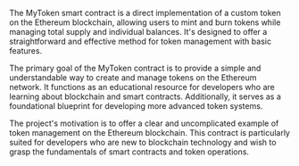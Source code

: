 The MyToken smart contract is a direct implementation of a custom token on the Ethereum blockchain, allowing users to mint and burn tokens while managing total supply and individual balances. It's designed to offer a straightforward and effective method for token management with basic features.

The primary goal of the MyToken contract is to provide a simple and understandable way to create and manage tokens on the Ethereum network. It functions as an educational resource for developers who are learning about blockchain and smart contracts. Additionally, it serves as a foundational blueprint for developing more advanced token systems.

The project's motivation is to offer a clear and uncomplicated example of token management on the Ethereum blockchain. This contract is particularly suited for developers who are new to blockchain technology and wish to grasp the fundamentals of smart contracts and token operations.
